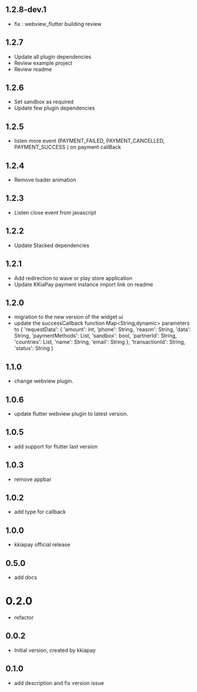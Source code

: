 ## 1.2.8-dev.1

- fix : webview_flutter building review

## 1.2.7

- Update all plugin dependencies
- Review example project
- Review readme

## 1.2.6

- Set sandbox as required
- Update few plugin dependencies 

## 1.2.5

- listen more event (PAYMENT_FAILED, PAYMENT_CANCELLED, PAYMENT_SUCCESS ) on payment callBack

## 1.2.4

- Remove loader animation 

## 1.2.3

- Listen close event from javascript

## 1.2.2

- Update Stacked dependencies

## 1.2.1

- Add redirection to wave or play store application
- Update KKiaPay payment instance import link on readme

## 1.2.0

- migration to the new version of the widget ui
- update the successCallback function Map<String,dynamic> parameters to
  {
  'requestData': {
  'amount': int,
  'phone': String,
  'reason': String,
  'data': String,
  'paymentMethods': List<String>,
  'sandbox': bool,
  'partnerId': String,
  'countries': List<String>,
  'name': String,
  'email': String
  },
  'transactionId': String,
  'status': String
  }

## 1.1.0

- change webview plugin.

## 1.0.6

- update flutter webview plugin to latest version.

## 1.0.5

- add support for flutter last version

## 1.0.3

- remove appbar

## 1.0.2

- add type for callback

## 1.0.0

- kkiapay official release

## 0.5.0

- add docs

# 0.2.0

- refactor

## 0.0.2

- Initial version, created by kkiapay

## 0.1.0

- add description and fix version issue
